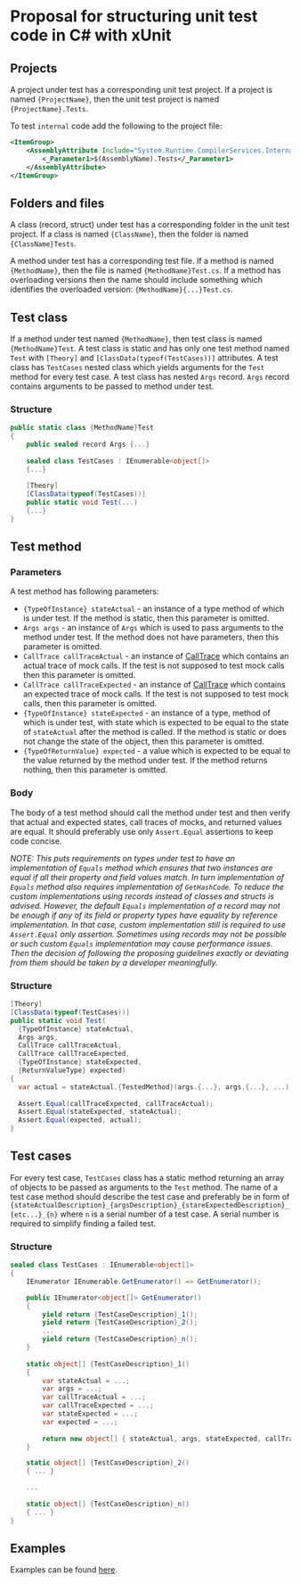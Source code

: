 # Proposal for structuring unit test code in C# with xUnit

## Projects

A project under test has a corresponding unit test project. If a project is named `{ProjectName}`, then the unit test project is named `{ProjectName}.Tests`.

To test `internal` code add the following to the project file:

```XML
<ItemGroup>
    <AssemblyAttribute Include="System.Runtime.CompilerServices.InternalsVisibleTo">
        <_Parameter1>$(AssemblyName).Tests</_Parameter1>
    </AssemblyAttribute>
</ItemGroup>
```

## Folders and files

A class (record, struct) under test has a corresponding folder in the unit test project. If a class is named `{ClassName}`, then the folder is named `{ClassName}Tests`.

A method under test has a corresponding test file. If a method is named `{MethodName}`, then the file is named `{MethodName}Test.cs`. If a method has overloading versions then the name should include something which identifies the overloaded version: `{MethodName}{...}Test.cs`.

## Test class

If a method under test named `{MethodName}`, then test class is named `{MethodName}Test`.
A test class is static and has only one test method named `Test` with `[Theory]` and `[ClassData(typeof(TestCases))]` attributes. 
A test class has `TestCases` nested class which yields arguments for the `Test` method for every test case.
A test class has nested `Args` record. `Args` record contains arguments to be passed to method under test.

### Structure

```C#
public static class {MethodName}Test
{
    public sealed record Args {...}        
    
    sealed class TestCases : IEnumerable<object[]>
    {...}
        
    [Theory]
    [ClassData(typeof(TestCases))]
    public static void Test(...)
    {...}
}
```

## Test method

### Parameters

A test method has following parameters:
- `{TypeOfInstance} stateActual` - an instance of a type method of which is under test. If the method is static, then this parameter is omitted. 
- `Args args` - an instance of `Args` which is used to pass arguments to the method under test. If the method does not have parameters, then this parameter is omitted. 
- `CallTrace callTraceActual` - an instance of [CallTrace](https://github.com/es-repo/CallTracing) which contains an actual trace of mock calls. If the test is not supposed to test mock calls then this parameter is omitted.
- `CallTrace callTraceExpected` - an instance of [CallTrace](https://github.com/es-repo/CallTracing) which contains an expected trace of mock calls. If the test is not supposed to test mock calls, then this parameter is omitted.
- `{TypeOfInstance} stateExpected`  - an instance of a type, method of which is under test, with state which is expected to be equal to the state of `stateActual` after the method is called. If the method is static or does not change the state of the object, then this parameter is omitted.
- `{TypeOfReturnValue} expected` - a value which is expected to be equal to the value returned by the method under test. If the method returns nothing, then this parameter is omitted.

### Body

The body of a test method should call the method under test and then verify that actual and expected states, call traces of mocks, and returned values are equal. It should preferably use only `Assert.Equal` assertions to keep code concise.

_NOTE: This puts requirements on types under test to have an implementation of `Equals` method which ensures that two instances are equal if all their property and field values match. In turn implementation of `Equals` method also requires implementation of `GetHashCode`. To reduce the custom implementations using records instead of classes and structs is advised. However, the default `Equals` implementation of a record may not be enough if any of its field or property types have equality by reference implementation. In that case, custom implementation still is required to use `Assert.Equal` only assertion. Sometimes using records may not be possible or such custom `Equals` implementation may cause performance issues. Then the decision of following the proposing guidelines exactly or deviating from them should be taken by a developer meaningfully._

### Structure

```C#
[Theory]
[ClassData(typeof(TestCases))]
public static void Test(
  {TypeOfInstance} stateActual, 
  Args args, 
  CallTrace callTraceActual,
  CallTrace callTraceExpected,
  {TypeOfInstance} stateExpected,
  {ReturnValueType} expected)
{
  var actual = stateActual.{TestedMethod}(args.{...}, args.{...}, ...);
    
  Assert.Equal(callTraceExpected, callTraceActual);
  Assert.Equal(stateExpected, stateActual);
  Assert.Equal(expected, actual);
}
```

## Test cases

For every test case, `TestCases` class has a static method returning an array of objects to be passed as arguments to the `Test` method. The name of a test case method should describe the test case and preferably be in form of `{stateActualDescription}_{argsDescription}_{stareExpectedDescription}_{etc...}_{n}` where `n` is a serial number of a test case. A serial number is required to simplify finding a failed test.

### Structure 

```C#
sealed class TestCases : IEnumerable<object[]>
{
    IEnumerator IEnumerable.GetEnumerator() => GetEnumerator();

    public IEnumerator<object[]> GetEnumerator()
    {
        yield return {TestCaseDescription}_1();
        yield return {TestCaseDescription}_2();
        ...
        yield return {TestCaseDescription}_n();
    }
    
    static object[] {TestCaseDescription}_1()
    {
        var stateActual = ...;
        var args = ...;
        var callTraceActual = ...;
        var callTraceExpected = ...;
        var stateExpected = ...;
        var expected = ...;
        
        return new object[] { stateActual, args, stateExpected, callTraceActual, callTraceExpected };
    }

    static object[] {TestCaseDescription}_2()
    { ... }

    ...
    
    static object[] {TestCaseDescription}_n()
    { ... }
}
```

## Examples

Examples can be found [here](https://github.com/es-repo/better-unit-tests/tree/main/InCSharpWithXUnit/src).



